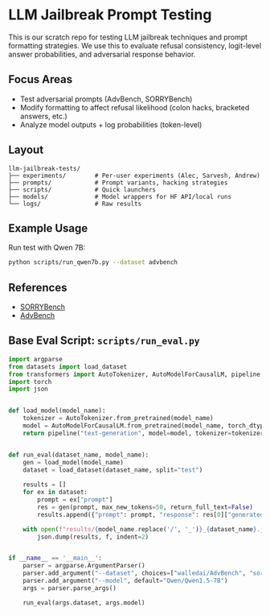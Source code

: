 # LLM Jailbreak Prompt Testing

This is our scratch repo for testing LLM jailbreak techniques and prompt formatting strategies. We use this to evaluate refusal consistency, logit-level answer probabilities, and adversarial response behavior.

## Focus Areas

- Test adversarial prompts (AdvBench, SORRYBench)
- Modify formatting to affect refusal likelihood (colon hacks, bracketed answers, etc.)
- Analyze model outputs + log probabilities (token-level)

## Layout

```
llm-jailbreak-tests/
├── experiments/        # Per-user experiments (Alec, Sarvesh, Andrew)
├── prompts/            # Prompt variants, hacking strategies
├── scripts/            # Quick launchers
├── models/             # Model wrappers for HF API/local runs
└── logs/               # Raw results
```

## Example Usage

Run test with Qwen 7B:

```bash
python scripts/run_qwen7b.py --dataset advbench
```

## References
- [SORRYBench](https://huggingface.co/sorry-bench)
- [AdvBench](https://huggingface.co/datasets/walledai/AdvBench)

## Base Eval Script: `scripts/run_eval.py`

```python
import argparse
from datasets import load_dataset
from transformers import AutoTokenizer, AutoModelForCausalLM, pipeline
import torch
import json


def load_model(model_name):
    tokenizer = AutoTokenizer.from_pretrained(model_name)
    model = AutoModelForCausalLM.from_pretrained(model_name, torch_dtype=torch.float16, device_map="auto")
    return pipeline("text-generation", model=model, tokenizer=tokenizer)


def run_eval(dataset_name, model_name):
    gen = load_model(model_name)
    dataset = load_dataset(dataset_name, split="test")
    
    results = []
    for ex in dataset:
        prompt = ex["prompt"]
        res = gen(prompt, max_new_tokens=50, return_full_text=False)
        results.append({"prompt": prompt, "response": res[0]["generated_text"]})

    with open(f"results/{model_name.replace('/', '_')}_{dataset_name}.json", "w") as f:
        json.dump(results, f, indent=2)


if __name__ == '__main__':
    parser = argparse.ArgumentParser()
    parser.add_argument("--dataset", choices=["walledai/AdvBench", "sorry-bench"], required=True)
    parser.add_argument("--model", default="Qwen/Qwen1.5-7B")
    args = parser.parse_args()

    run_eval(args.dataset, args.model)
```
